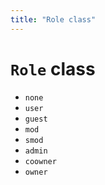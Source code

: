 ```yaml
---
title: "Role class"
---
```


# `Role` class

- `none`
- `user`
- `guest`
- `mod`
- `smod`
- `admin`
- `coowner`
- `owner`
